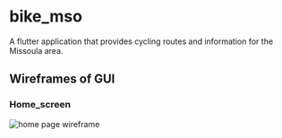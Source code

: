 # bike_mso

A flutter application that provides cycling routes and information for the Missoula area.

## Wireframes of GUI

### Home_screen

![home page wireframe](./documentation/images/homepage_wireframe.png)
